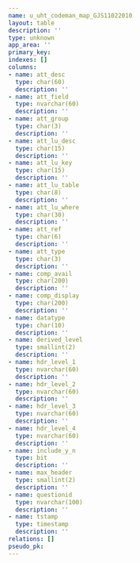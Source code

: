 ```yaml
---
name: u_uht_codeman_map_GJS11022010
layout: table
description: ''
type: unknown
app_area: ''
primary_key: 
indexes: []
columns:
- name: att_desc
  type: char(60)
  description: ''
- name: att_field
  type: nvarchar(60)
  description: ''
- name: att_group
  type: char(3)
  description: ''
- name: att_lu_desc
  type: char(15)
  description: ''
- name: att_lu_key
  type: char(15)
  description: ''
- name: att_lu_table
  type: char(8)
  description: ''
- name: att_lu_where
  type: char(30)
  description: ''
- name: att_ref
  type: char(6)
  description: ''
- name: att_type
  type: char(3)
  description: ''
- name: comp_avail
  type: char(200)
  description: ''
- name: comp_display
  type: char(200)
  description: ''
- name: datatype
  type: char(10)
  description: ''
- name: derived_level
  type: smallint(2)
  description: ''
- name: hdr_level_1
  type: nvarchar(60)
  description: ''
- name: hdr_level_2
  type: nvarchar(60)
  description: ''
- name: hdr_level_3
  type: nvarchar(60)
  description: ''
- name: hdr_level_4
  type: nvarchar(60)
  description: ''
- name: include_y_n
  type: bit
  description: ''
- name: max_header
  type: smallint(2)
  description: ''
- name: questionid
  type: nvarchar(100)
  description: ''
- name: tstamp
  type: timestamp
  description: ''
relations: []
pseudo_pk: 
---
```


